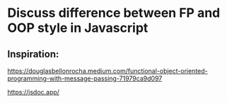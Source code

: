 # Discuss difference between FP and OOP style in Javascript

## Inspiration:

https://douglasbellonrocha.medium.com/functional-object-oriented-programming-with-message-passing-71979ca9d097

https://jsdoc.app/
